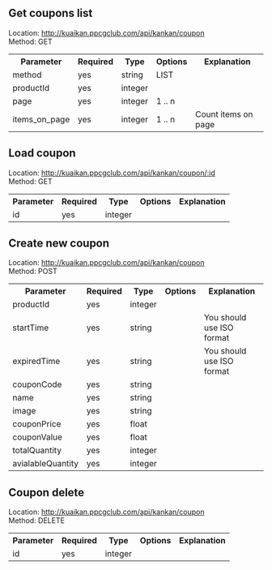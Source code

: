 ## Get coupons list
Location: http://kuaikan.ppcgclub.com/api/kankan/coupon  
Method: GET 


<table>
    <tr>
        <th>Parameter</th>
        <th>Required</th>
        <th>Type</th>
        <th>Options</th>
        <th>Explanation</th>
    </tr>
    <tr>
        <td>method</td>
        <td>yes</td>
        <td>string</td>
        <td>LIST</td>
        <td></td>
    </tr>
    <tr>
        <td>productId</td>
        <td>yes</td>
        <td>integer</td>
        <td></td>
        <td></td>
    </tr>    
    <tr>
        <td>page</td>
        <td>yes</td>
        <td>integer</td>
        <td>1 .. n</td>
        <td></td>
    </tr>
    <tr>
        <td>items_on_page</td>
        <td>yes</td>
        <td>integer</td>
        <td>1 .. n</td>
        <td>Count items on page</td>
    </tr>    
</table>    

## Load coupon
Location: http://kuaikan.ppcgclub.com/api/kankan/coupon/:id  
Method: GET 


<table>
    <tr>
        <th>Parameter</th>
        <th>Required</th>
        <th>Type</th>
        <th>Options</th>
        <th>Explanation</th>
    </tr>
    <tr>
        <td>id</td>
        <td>yes</td>
        <td>integer</td>
        <td></td>
        <td></td>
    </tr>
</table>

## Create new coupon
Location: http://kuaikan.ppcgclub.com/api/kankan/coupon  
Method: POST

<table>
    <tr>
        <th>Parameter</th>
        <th>Required</th>
        <th>Type</th>
        <th>Options</th>
        <th>Explanation</th>
    </tr>
    <tr>
        <td>productId</td>
        <td>yes</td>
        <td>integer</td>
        <td></td>
        <td></td>
    </tr>
    <tr>
        <td>startTime</td>
        <td>yes</td>
        <td>string</td>
        <td></td>
        <td>You should use ISO format</td>
    </tr>
    <tr>
        <td>expiredTime</td>
        <td>yes</td>
        <td>string</td>
        <td></td>
        <td>You should use ISO format</td>
    </tr>
    <tr>
        <td>couponCode</td>
        <td>yes</td>
        <td>string</td>
        <td></td>
        <td></td>
    </tr>
    <tr>
        <td>name</td>
        <td>yes</td>
        <td>string</td>
        <td></td>
        <td></td>
    </tr>
    <tr>
        <td>image</td>
        <td>yes</td>
        <td>string</td>
        <td></td>
        <td></td>
    </tr>
    <tr>
        <td>couponPrice</td>
        <td>yes</td>
        <td>float</td>
        <td></td>
        <td></td>
    </tr>
    <tr>
        <td>couponValue</td>
        <td>yes</td>
        <td>float</td>
        <td></td>
        <td></td>
    </tr>
    <tr>
        <td>totalQuantity</td>
        <td>yes</td>
        <td>integer</td>
        <td></td>
        <td></td>
    </tr>
    <tr>
        <td>avialableQuantity</td>
        <td>yes</td>
        <td>integer</td>
        <td></td>
        <td></td>
    </tr>    
</table>    



## Coupon delete  
Location: http://kuaikan.ppcgclub.com/api/kankan/coupon  
Method: DELETE  


<table>
    <tr>
        <th>Parameter</th>
        <th>Required</th>
        <th>Type</th>
        <th>Options</th>
        <th>Explanation</th>
    </tr>
    <tr>
        <td>id</td>
        <td>yes</td>
        <td>integer</td>
        <td></td>
        <td></td>
    </tr>
</table>